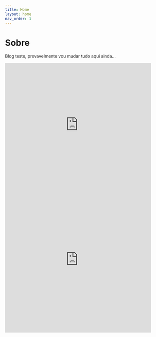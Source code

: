 ```yaml
---
title: Home
layout: home
nav_order: 1
---
```


# Sobre

Blog teste, provavelmente vou mudar tudo aqui ainda...

<iframe src="https://giphy.com/embed/RNcg8psfyNXpZgWQ0I" width="480" height="406" style="" frameBorder="0" class="giphy-embed" allowFullScreen></iframe>

<iframe src="https://giphy.com/embed/q7yK22GqmK0sNxdv8V" width="480" height="480" style="" frameBorder="0" class="giphy-embed" allowFullScreen></iframe>